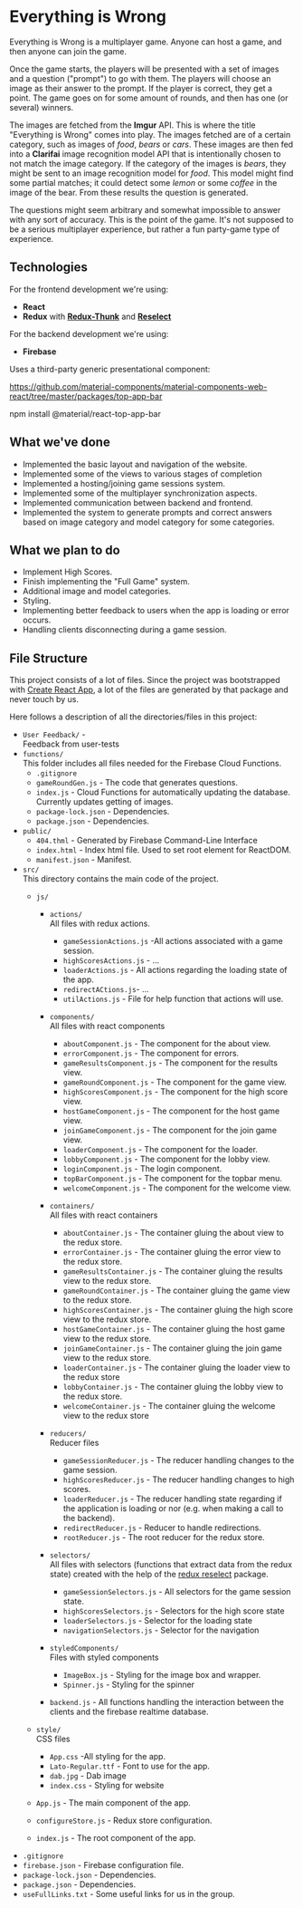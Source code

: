 # Everything is Wrong

Everything is Wrong is a multiplayer game. Anyone can host a game, and then anyone can join the game.

Once the game starts, the players will be presented with a set of images and a question ("prompt") to go with them. The players will choose an image as their answer to the prompt. If the player is correct, they get a point. The game goes on for some amount of rounds, and then has one (or several) winners.

The images are fetched from the <b>Imgur</b> API. This is where the title "Everything is Wrong" comes into play.
The images fetched are of a certain category, such as images of <i>food</i>, <i>bears</i> or <i>cars</i>. These images are then fed into a <b>Clarifai</b> image recognition model API that is intentionally chosen to not match the image category. If the category of the images is <i>bears</i>, they might be sent to an image recognition model for <i>food</i>. This model might find some partial matches; it could detect some <i>lemon</i> or some <i>coffee</i> in the image of the bear. From these results the question is generated.

The questions might seem arbitrary and somewhat impossible to answer with any sort of accuracy. This is the point of the game. It's not supposed to be a serious multiplayer experience, but rather a fun party-game type of experience. 

## Technologies

For the frontend development we're using:
- <b>React</b>
- <b>Redux</b> with [**Redux-Thunk**](https://github.com/reduxjs/redux-thunk) and [**Reselect**](https://github.com/reduxjs/reselect)

For the backend development we're using:
- <b>Firebase</b>

Uses a third-party generic presentational component:

https://github.com/material-components/material-components-web-react/tree/master/packages/top-app-bar

npm install @material/react-top-app-bar

## What we've done

- Implemented the basic layout and navigation of the website.
- Implemented some of the views to various stages of completion
- Implemented a hosting/joining game sessions system.
- Implemented some of the multiplayer synchronization aspects.
- Implemented communication between backend and frontend.
- Implemented the system to generate prompts and correct answers based on image category and model category for some categories.

## What we plan to do

- Implement High Scores.
- Finish implementing the "Full Game" system.
- Additional image and model categories.
- Styling.
- Implementing better feedback to users when the app is loading or error occurs.
- Handling clients disconnecting during a game session.

## File Structure
This project consists of a lot of files. Since the project was bootstrapped with [Create React App](https://github.com/facebook/create-react-app), a lot of the files are generated by that package and never touch by us.

Here follows a description of all the directories/files in this project:
- `User Feedback/` - <br>Feedback from user-tests
- `functions/` <br> This folder includes all files needed for the Firebase Cloud Functions.
  - `.gitignore`
  - `gameRoundGen.js` - The code that generates questions.
  - `index.js` - Cloud Functions for automatically updating the database. Currently updates getting of images.
  - `package-lock.json` - Dependencies.
  - `package.json` - Dependencies.
- `public/`
  - `404.thml` - Generated by Firebase Command-Line Interface
  - `index.html` - Index html file. Used to set root element for ReactDOM.
  - `manifest.json` - Manifest.
- `src/` <br> This directory contains the main code of the project.
  - `js/`
    - `actions/`<br> All files with redux actions.
      - `gameSessionActions.js` -All actions associated with a game session.
      - `highScoresActions.js` - ...
      - `loaderActions.js` - All actions regarding the loading state of the app.
      - `redirectACtions.js`- ...
      - `utilActions.js` - File for help function that actions will use.
    - `components/` <br> All files with react components
      - `aboutComponent.js` - The component for the about view.
      - `errorComponent.js` - The component for errors.
      - `gameResultsComponent.js` - The component for the results view.
      - `gameRoundComponent.js` - The component for the game view.
      - `highScoresComponent.js` - The component for the high score view.
      - `hostGameComponent.js` - The component for the host game view.
      - `joinGameComponent.js` - The component for the join game view.
      - `loaderComponent.js` - The component for the loader.
      - `lobbyComponent.js` - The component for the lobby view.
      - `loginComponent.js` - The login component.
      - `topBarComponent.js` - The component for the topbar menu.
      - `welcomeComponent.js` - The component for the welcome view.
    - `containers/` <br> All files with react containers
      - `aboutContainer.js` - The container gluing the about view to the redux store.
      - `errorContainer.js` - The container gluing the error view to the redux store.
      - `gameResultsContainer.js` - The container gluing the results view to the redux store.
      - `gameRoundContainer.js` - The container gluing the game view to the redux store.
      - `highScoresContainer.js` - The container gluing the high score view to the redux store.
      - `hostGameContainer.js` - The container gluing the host game view to the redux store.
      - `joinGameContainer.js` - The container gluing the join game view to the redux store.
      - `loaderContainer.js` - The container gluing the loader view to the redux store
      - `lobbyContainer.js` - The container gluing the lobby view to the redux store.
      - `welcomeContainer.js` - The container gluing the welcome view to the redux store
      
    - `reducers/` <br> Reducer files
      - `gameSessionReducer.js` - The reducer handling changes to the game session.
      - `highScoresReducer.js` - The reducer handling changes to high scores.
      - `loaderReducer.js` - The reducer handling state regarding if the application is loading or nor (e.g. when making a call to the backend).
      - `redirectReducer.js` - Reducer to handle redirections.
      - `rootReducer.js` - The root reducer for the redux store.
    - `selectors/`<br> All files with selectors (functions that extract data from the redux state) created with the help of the [redux reselect](https://github.com/reduxjs/reselect) package.
      - `gameSessionSelectors.js` - All selectors for the game session state.
      - `highScoresSelectors.js` - Selectors for the high score state
      - `loaderSelectors.js` - Selector for the loading state
      - `navigationSelectors.js` - Selector for the navigation
    - `styledComponents/` <br> Files with styled components
      - `ImageBox.js` - Styling for the image box and wrapper.
      - `Spinner.js` - Styling for the spinner
    - `backend.js` - All functions handling the interaction between the clients and the firebase realtime database.
  - `style/` <br> CSS files
    - `App.css` -All styling for the app.
    - `Lato-Regular.ttf` - Font to use for the app.
    - `dab.jpg` - Dab image
    - `index.css` - Styling for website

  - `App.js` - The main component of the app.
  - `configureStore.js` - Redux store configuration.
  - `index.js` - The root component of the app.
- `.gitignore`
- `firebase.json` - Firebase configuration file.
- `package-lock.json` - Dependencies.
- `package.json` - Dependencies.
- `useFullLinks.txt` - Some useful links for us in the group.
